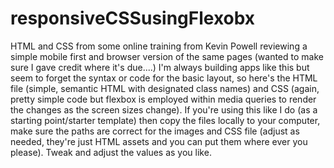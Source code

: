 # responsiveCSSusingFlexobx
HTML and CSS from some online training from Kevin Powell reviewing a simple mobile first and browser version of the same pages (wanted to make sure I gave credit where it's due....) I'm always building apps like this but seem to forget the syntax or code for the basic layout, so here's the HTML file (simple, semantic HTML with designated class names) and CSS (again, pretty simple code but flexbox is employed within media queries to render the changes as the screen sizes change).
If you're using this like I do (as a starting point/starter template) then copy the files locally to your computer, make sure the paths are correct for the images and CSS file (adjust as needed, they're just HTML assets and you can put them where ever you please). Tweak and adjust the values as you like. 
